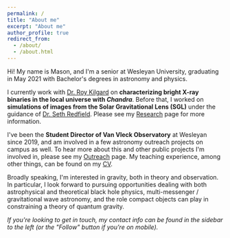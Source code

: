 ```yaml
---
permalink: /
title: "About me"
excerpt: "About me"
author_profile: true
redirect_from: 
  - /about/
  - /about.html
---
```


Hi! My name is Mason, and I'm a senior at Wesleyan University, graduating in May 2021 with Bachelor's degrees in astronomy and physics.

I currently work with [Dr. Roy Kilgard](http://rkilgard.faculty.wesleyan.edu/) on **characterizing bright X-ray binaries in the local universe with _Chandra_**. Before that, I worked on **simulations of images from the Solar Gravitational Lens (SGL)** under the guidance of [Dr. Seth Redfield](https://sethredfield.wescreates.wesleyan.edu/). Please see my [Research](mvtea.github.io/research) page for more information.

I've been the **Student Director of Van Vleck Observatory** at Wesleyan since 2019, and am involved in a few astronomy outreach projects on campus as well. To hear more about this and other public projects I'm involved in, please see my [Outreach](mvtea.github.io/outreach) page. My teaching experience, among other things, can be found on my [CV](mvtea.github.io/cv).

Broadly speaking, I'm interested in gravity, both in theory and observation. In particular, I look forward to pursuing opportunities dealing with both astrophysical and theoretical black hole physics, multi-messenger / gravitational wave astronomy, and the role compact objects can play in constraining a theory of quantum gravity.

*If you're looking to get in touch, my contact info can be found in the sidebar to the left (or the "Follow" button if you're on mobile).*
